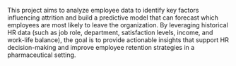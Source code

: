This project aims to analyze employee data to identify key factors influencing attrition and build a predictive model that can forecast which employees are most likely to leave the organization. By leveraging historical HR data (such as job role, department, satisfaction levels, income, and work-life balance), the goal is to provide actionable insights that support HR decision-making and improve employee retention strategies in a pharmaceutical setting.
